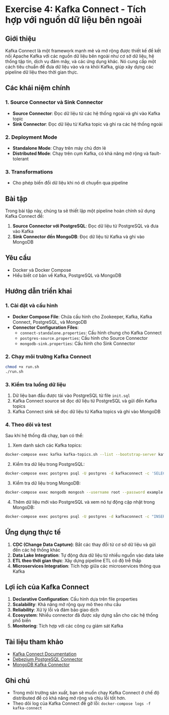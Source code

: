 # Exercise 4: Kafka Connect - Tích hợp với nguồn dữ liệu bên ngoài

## Giới thiệu

Kafka Connect là một framework mạnh mẽ và mở rộng được thiết kế để kết nối Apache Kafka với các nguồn dữ liệu bên ngoài như cơ sở dữ liệu, hệ thống tập tin, dịch vụ đám mây, và các ứng dụng khác. Nó cung cấp một cách tiêu chuẩn để đưa dữ liệu vào và ra khỏi Kafka, giúp xây dựng các pipeline dữ liệu theo thời gian thực.

## Các khái niệm chính

### 1. Source Connector và Sink Connector
- **Source Connector**: Đọc dữ liệu từ các hệ thống ngoài và ghi vào Kafka topic
- **Sink Connector**: Đọc dữ liệu từ Kafka topic và ghi ra các hệ thống ngoài

### 2. Deployment Mode
- **Standalone Mode**: Chạy trên máy chủ đơn lẻ
- **Distributed Mode**: Chạy trên cụm Kafka, có khả năng mở rộng và fault-tolerant

### 3. Transformations
- Cho phép biến đổi dữ liệu khi nó di chuyển qua pipeline

## Bài tập

Trong bài tập này, chúng ta sẽ thiết lập một pipeline hoàn chỉnh sử dụng Kafka Connect để:

1. **Source Connector với PostgreSQL**: Đọc dữ liệu từ PostgreSQL và đưa vào Kafka
2. **Sink Connector đến MongoDB**: Đọc dữ liệu từ Kafka và ghi vào MongoDB

## Yêu cầu
- Docker và Docker Compose
- Hiểu biết cơ bản về Kafka, PostgreSQL và MongoDB

## Hướng dẫn triển khai

### 1. Cài đặt và cấu hình

- **Docker Compose File**: Chứa cấu hình cho Zookeeper, Kafka, Kafka Connect, PostgreSQL, và MongoDB
- **Connector Configuration Files**:
  - `connect-standalone.properties`: Cấu hình chung cho Kafka Connect
  - `postgres-source.properties`: Cấu hình cho Source Connector
  - `mongodb-sink.properties`: Cấu hình cho Sink Connector

### 2. Chạy môi trường Kafka Connect

```bash
chmod +x run.sh
./run.sh
```

### 3. Kiểm tra luồng dữ liệu

1. Dữ liệu ban đầu được tải vào PostgreSQL từ file `init.sql`
2. Kafka Connect source sẽ đọc dữ liệu từ PostgreSQL và gửi đến Kafka topics
3. Kafka Connect sink sẽ đọc dữ liệu từ Kafka topics và ghi vào MongoDB

### 4. Theo dõi và test

Sau khi hệ thống đã chạy, bạn có thể:

1. Xem danh sách các Kafka topics:
```bash
docker-compose exec kafka kafka-topics.sh --list --bootstrap-server kafka:9092
```

2. Kiểm tra dữ liệu trong PostgreSQL:
```bash
docker-compose exec postgres psql -U postgres -d kafkaconnect -c 'SELECT * FROM customers;'
```

3. Kiểm tra dữ liệu trong MongoDB:
```bash
docker-compose exec mongodb mongosh --username root --password example --authenticationDatabase admin kafkaconnect --eval 'db.customers.find()'
```

4. Thêm dữ liệu mới vào PostgreSQL và xem nó tự động cập nhật trong MongoDB:
```bash
docker-compose exec postgres psql -U postgres -d kafkaconnect -c "INSERT INTO customers (name, email) VALUES ('New Customer', 'new.customer@example.com');"
```

## Ứng dụng thực tế

1. **CDC (Change Data Capture)**: Bắt các thay đổi từ cơ sở dữ liệu và gửi đến các hệ thống khác
2. **Data Lake Integration**: Tự động đưa dữ liệu từ nhiều nguồn vào data lake
3. **ETL theo thời gian thực**: Xây dựng pipeline ETL có độ trễ thấp
4. **Microservices Integration**: Tích hợp giữa các microservices thông qua Kafka

## Lợi ích của Kafka Connect

1. **Declarative Configuration**: Cấu hình dựa trên file properties
2. **Scalability**: Khả năng mở rộng quy mô theo nhu cầu
3. **Reliability**: Xử lý lỗi và đảm bảo giao dịch
4. **Ecosystem**: Nhiều connector đã được xây dựng sẵn cho các hệ thống phổ biến
5. **Monitoring**: Tích hợp với các công cụ giám sát Kafka

## Tài liệu tham khảo
- [Kafka Connect Documentation](https://kafka.apache.org/documentation/#connect)
- [Debezium PostgreSQL Connector](https://debezium.io/documentation/reference/stable/connectors/postgresql.html)
- [MongoDB Kafka Connector](https://www.mongodb.com/docs/kafka-connector/current/)

## Ghi chú
- Trong môi trường sản xuất, bạn sẽ muốn chạy Kafka Connect ở chế độ distributed để có khả năng mở rộng và chịu lỗi tốt hơn.
- Theo dõi log của Kafka Connect để gỡ lỗi: `docker-compose logs -f kafka-connect` 
